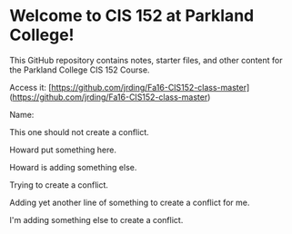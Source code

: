 # Welcome to CIS 152 at Parkland College!

This GitHub repository contains notes, starter files, and other content for the Parkland College CIS 152 Course.

Access it: [https://github.com/jrding/Fa16-CIS152-class-master] (https://github.com/jrding/Fa16-CIS152-class-master)

Name:

This one should not create a conflict.

Howard put something here.

Howard is adding something else.

Trying to create a conflict.

Adding yet another line of something to create a conflict for me.

I'm adding something else to create a conflict.

